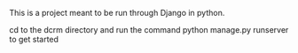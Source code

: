This is a project meant to be run through Django in python.

cd to the dcrm directory and run the command python manage.py runserver to get started
